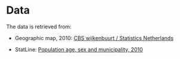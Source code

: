 Data
====

The data is retrieved from:
* Geographic map, 2010: [CBS wijkenbuurt / Statistics Netherlands](http://www.cbs.nl/nl-NL/menu/themas/dossiers/nederland-regionaal/publicaties/geografische-data/archief/2011/2011-wijk-en-buurtkaart-2010-art.htm)

* StatLine: [Population age, sex and municipality, 2010](http://statline.cbs.nl/StatWeb/publication/?VW=D&DM=SLNL&PA=03759NED&D1=1-2,15&D2=1-96&D3=101-104,108-109,113-114,116-119,121,124,126,128-130,133-135,138-140,143-144,148-149,152,154,156,159,162,167-171,178,180-184,186-189,191,193-195,197-199,202,204-208,210,212-213,216,219-220,222-225,227-228,230,232-234,236,238,240-242,244-245,247,252,255,257-258,260-261,263-264,267-268,270,272,278-280,282-283,285,288,290-291,293-297,300,303,306-307,309,311,313,316,320-321,323-326,328,330-332,335,338,343-345,348-353,355,359-364,367,373-376,378,380,384,386,389-392,394,396,398,400-401,403-405,408,415-417,420-421,424-425,430,434,436,438-439,441,448-450,453-457,459-462,465,467-470,472,474-477,484,486-487,490-495,497-499,503,507-509,511-512,515,519-520,522,525,529,531-534,536-537,543-545,551-552,554,556,559-560,562-563,566-567,569,573-574,580,582-583,585-586,588-590,593,595-596,600,602-605,608,610-613,618-621,624-626,629-630,633-638,640,642,646,648-649,652,654-656,658-661,666-667,670-671,673-674,678-679,683-686,692,695-700,703,705,707-708,713-714,716-717,719-721,724,726,728-731,735,737-738,740,743-744,748,755-756,758-760,762,764-770,772-773,775,777-779,782,784-790,792-793,795,798-799,802,804-805,807,810-811,815-819,826,828,830-831,833-834,836,841-842,844-851,855,860-861,865-866,868,870,872-873,875-878,880-881,883-884,886,888,894-897,899,901-903,906-907&D4=22&HD=120810-1044&HDR=T&STB=G2,G1,G3)
